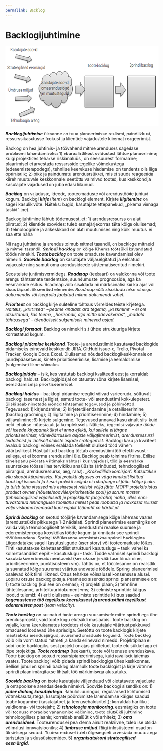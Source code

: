 ```yaml
---
permalink: Backlog
---
```


# Backlogijuhtimine

![](img/Backlog.PNG)

***Backlogijuhtimise*** ülesanne on tuua planeerimisse realismi, paindlikkust, ressurssikasutusse fookust ja klientide vajadustele kiiremat reageerimist.

Backlog on hea juhtimis- ja töövahend mitme arenduses sagedase probleemi lahendamiseks: 1) ebarealistlikest eeldustest lähtuv planeerimine; kuigi projektides tehakse riskianalüüsi, on see suuresti formaalne; plaanimisel ei arvestada ressursside tegelike võimekustega (edenemistempodega), tehnilise keerukuse hindamisel on tendents olla liiga optimistlik; 2) pikk ja paindumatu arendustsükkel, mis ei suuda reageerida kiirelt muutuvale keskkonnale; seetõttu valmivad tooted, kus keskkond ja kasutajate vajadused on juba edasi liikunud. 

***Backlog*** on vajaduste, ideede, tooteomaduste või arendustööde juhitud kogum. Backlogi ***kirje*** (_item_) on backlogi element. Kirjete ***liigitamine*** on sageli kasulik võte. Näiteks: bugid, kasutajate ettepanekud, „pikema vinnaga taskid“ jne).

Backlogijuhtimine lähtub tõdemusest, et: 1) arendusressurss on alati piiratud; 2) klientide soovidest tuleb esmajärjekorras täita kõige olulisemad; 3) tehnoloogiline ja ärikeskkond on alati muutumises ning kõiki muutusi ei saa ette näha.

Nii nagu juhtimine ja arendus toimub mitmel tasandil, on backloge mitmeid ja mitmel tasandil. ***Sprindi backlog*** on kõige lühema töötsükli kavandatud tööde nimekiri. ***Toote backlog*** on toote omaduste kavandamisel olev nimekiri. ***Soovide backlog*** on kasutajate väljaselgitatud ja eeldatud vajaduste ning samuti oma arendusideede süstematiseeritud nimekiri.

Seos teiste juhtimisvormidega. ***Roadmap*** (teekaart) on valdkonna või toote arengu tähtsamate tendentside, suundumuste, prognooside, aga ka eesmärkide esitus. Roadmap võib sisaldada nii märksõnalisi kui ka ajas või sisus täpselt fikseeritud elemente. _Roadmap võib sisalduda teise nimega dokumendis või isegi olla jaotatud mitme dokumendi vahel._

***Prioriteet*** on backlogikirje suhteline tähtsus võrreldes teiste kirjetega. _Näiteks, „kriitilised“ – peame kindlasti ära tegema, „keskmine“ – ei ole otsustanud, kas teeme, „horisondil, aga mitte päevakorras“, „madala tähtsusega“ – tõenäoliselt sulgemisele minevad asjad._

***Backlogi formaat***. Backlog on nimekiri s.t ühtse struktuuriga kirjete korrastatud kogum. 

***Backlogi pidamise keskkond***. Toote- ja arendustiimid kasutavad backlogide pidamiseks erinevaid keskkondi: JIRA, GitHubi issue-d, Trello, Pivotal Tracker, Google Docs, Excel. Olulisemad nõuded backlogikeskkonnale on juurdepääsetavus, kirjete prioritiseerimise, lisamise ja eemaldamise (sulgemise) lihne võimalus.

***Backlogipidaja*** – isik, kes vastutab backlogi kvaliteedi eest ja korraldab backlogi haldust. Backlogipidajal on otsustav sõna kirjete lisamisel, eemaldamisel ja prioritiseerimisel.

***Backlogi haldus*** – backlogi pidamise reeglid võivad varieeruda, sõltuvalt backlogi tasemest ja liigist, samuti toote- või arendustiimi kokkulepetest. Siiski saab nimetada mõned tähtsamad tegevused ja põhimõtted. Tegevused: 1) kirjendamine; 2) kirjete täiendamine ja detailiseerimine (backlog grooming); 3)  liigitamine ja prioritiseerimine; 4) hindamine; 5) väljavalimine; 6) kirjete sulgemine. Tegevused annavad kasu ainult siis, kuid neid tehakse mõtestatult ja kompleksselt. Näiteks, tegemist vajavate _tööde või ideede kirjapanek üksi ei anna efekti, kui sellele ei järgne prioritiseerimist, väheväärtuslike asjade väljafiltreerimist, arendusressursi leidadmist ja tõeliselt oluliste asjade ärategemist_. Backlogi kasu ja kvaliteet avaldub backlogi võimes eraldada tõeliselt olulised tööd vähem väärtuslikest. Hästijuhitud backlog tõstab arendustiimi töö efektiivsust - sellega, et ei koorma arendustiimi üle. Backlog peab toimima filtrina. Erilise tähelepanu pöörata vältimaks nähtusi, kus vajadusi, töid ja eesmärke suunatakse töösse ilma tervikliku analüüsita (ärinõuded, tehnoloogilised piirangud, arendusressurss, aeg, raha).
_„Krokodillide komisjon“. Kutsutakse ellu skoobi kärpimiseks. Kui projekti alguses on väga innukalt listitud backlogi issuesid ja keset projekti selgub et raha/aega ei jätku kõige jaoks ja tuleb teha otsused mis esimesest reliisist välja jätta. MOPP projektis istus product owner (nõuete/soovide/prioriteetide pool) ja scrum master (tehnoloogilised vajadused) ja projektijuht (aeg/raha) maha, olles enne tuvastanud hinnangulise töömahu millest peab loobuma ja hakkasid reliisist välja viskama teemasid kuni vajalik töömaht on kärbitud._

***Sprindi backlog*** on seotud tööjärje kavandamisega kõige lähemas vaates (arendustsüklis pikkusega 1-2 nädalat). Sprindi planeerimise eesmärgiks on valida välja tehnoloogiliselt terviklik, arendustiimi reaalse suuruse ja edenemistempoga kooskõlas tööde kogum ja kinnitada see sprindi tööülesandena. Springi tööülesanne vormistatakse sprindi backlogina. Liigendatakse sageli kasutuslugude (user story) või tooteomaduste lõikes. Tihti kasutatakse kahetasandilist struktuuri kasutuslugu – task, vahel ka kolmetasandilist eepik – kasutuslugu – task. Tööde valimisel sprindi backlogi kasutatakse erinevaid meetodeid (keerukuse ja väärtuse hindamine, prioritiseerimine, punktisüsteem vm). Tähtis on, et tööülesanne on realistlik ja suunatud kõige suuremat väärtus andvatele töödele. Springi planeerimisel osalevad kõik tiimi liikmed. Otsus tehakse võimalusel konsensuse alusel. Lõpliku otsuse backlogipidaja.
Peamised sisendid sprindi planeerimisele on: 1) toote backlog (kui see on olemas); 2) projekti plaan; 3) tehniline lähteülesanne, arhitektuuridokument vms; 3) eelmiste sprintide käigus loodud tulemid; 4) eriti olulisena – eelmiste sprintide käigus saadud ***kogemusteave töö tegelikust keerukusest ja arendustiimi tegelikust edenemistempost*** (_team velocity_).

***Toote backlog*** on suunatud toote arengu suunamisele mitte sprindi ega ühe arendusprojekti, vaid toote kogu elutsükli mastaabis. Toote backlog on vajalik, kuna keerukamates toodetes ei ole kasutajale väärtust pakkuvad omadused loodavad ühe sprindiga. Seetõttu on toote backlogis kirjete mastaabiks arendusjärgud, suuremad omaduste kogumid. Toote backlog võib olla vormistatud mitmeti ja kanda erinevaid nimesid. Projektiplaan ei sobi toote backlogiks, sest projekt on ajas piiritletud, toote elutsükkel aga ei lõpe projektiga. ***Toote roadmap*** (teekaart), toote või teenuse arenduskava. Toote backlog on seotud ressursiplaneerimisega, kuid tavaliselt laiemas vaates. Toote backlogi võib pidada sprindi backlogiga ühes keskkonnas. Sellisel juhul on sprindi backlog alamhulk toote backlogist ja kirje võtmine sprindi plaani märgitakse lihtsalt töö märkimisega alustatuks. 

***Soovide backlog*** on toote kasutajate väljendatud või oletatavate vajaduste ja omapoolsete arendusideede nimekiri. Soovide backlogi sisendiks on: 1) ***pidev dialoog kasutajatega***. Rahuloluuuringud, regulaarsed kohtumised võtmekasutajatega, kasutajate pöördumiste lahendamise käigus saadud teabe kogumine (kasutajatoelt ja teenusehalduritelt); korraldab harilikult valdkonna- või tootejuht; 2) ***tehnoloogia monitooring***. eesmärgiks on toote või teenuse moraalse vananemise vältimine, toote elutsükli juhtimine tehnoloogilises plaanis; korraldab analüütik või arhitekt; 3) ***oma arendusideed***. Tootearendus ei pea olema ainult reaktiivne, tuleb ise otsida võimalusi innovatsiooniks; 4) ***ümbruse mõjud***. Riigi infosüsteemi osad on üksteisega seotud. Tootearendusel tuleb õigeaegselt arvestada muutustega taristutes ja sidussüsteemides. 5) ***organisatsiooni strateegilised eesmärgid***. 

